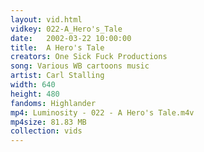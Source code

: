 ```yaml
---
layout: vid.html
vidkey: 022-A_Hero's_Tale
date:   2002-03-22 10:00:00
title:  A Hero's Tale
creators: One Sick Fuck Productions
song: Various WB cartoons music
artist: Carl Stalling
width: 640
height: 480
fandoms: Highlander
mp4: Luminosity - 022 - A Hero's Tale.m4v
mp4size: 81.83 MB
collection: vids
---
```


  <div>
  
  </div>
  